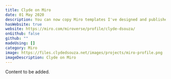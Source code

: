 ```yaml
---
title: Clyde on Miro
date: 01 May 2020
description: You can now copy Miro templates I've designed and published to Miroverse. Check out some cool templates readily available for you to use.
hasWebsite: true
website: https://miro.com/miroverse/profile/clyde-dsouza/
onGithub: false
github: ""
madeUsing: []
category: Miro
image: https://files.clydedsouza.net/images/projects/miro-profile.png
imageDescription: Clyde on Miro
---
```


Content to be added.
